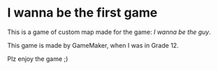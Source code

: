 # I wanna be the first game
This is a game of custom map made for the game: *I wanna be the guy*.

This game is made by GameMaker, when I was in Grade 12.

Plz enjoy the game ;)
